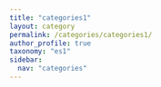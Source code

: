 ```yaml
---
title: "categories1"
layout: category
permalink: /categories/categories1/
author_profile: true
taxonomy: "es1"
sidebar:
  nav: "categories"
---
```

